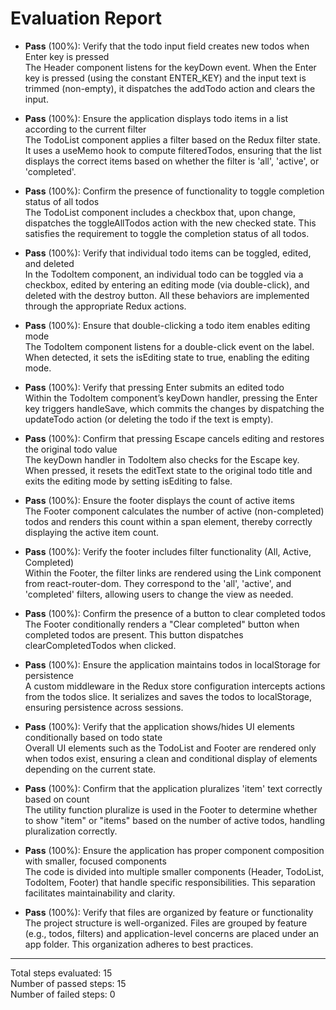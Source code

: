 # Evaluation Report

- **Pass** (100%): Verify that the todo input field creates new todos when Enter key is pressed  
  The Header component listens for the keyDown event. When the Enter key is pressed (using the constant ENTER_KEY) and the input text is trimmed (non-empty), it dispatches the addTodo action and clears the input.

- **Pass** (100%): Ensure the application displays todo items in a list according to the current filter  
  The TodoList component applies a filter based on the Redux filter state. It uses a useMemo hook to compute filteredTodos, ensuring that the list displays the correct items based on whether the filter is 'all', 'active', or 'completed'.

- **Pass** (100%): Confirm the presence of functionality to toggle completion status of all todos  
  The TodoList component includes a checkbox that, upon change, dispatches the toggleAllTodos action with the new checked state. This satisfies the requirement to toggle the completion status of all todos.

- **Pass** (100%): Verify that individual todo items can be toggled, edited, and deleted  
  In the TodoItem component, an individual todo can be toggled via a checkbox, edited by entering an editing mode (via double-click), and deleted with the destroy button. All these behaviors are implemented through the appropriate Redux actions.

- **Pass** (100%): Ensure that double-clicking a todo item enables editing mode  
  The TodoItem component listens for a double-click event on the label. When detected, it sets the isEditing state to true, enabling the editing mode.

- **Pass** (100%): Verify that pressing Enter submits an edited todo  
  Within the TodoItem component’s keyDown handler, pressing the Enter key triggers handleSave, which commits the changes by dispatching the updateTodo action (or deleting the todo if the text is empty).

- **Pass** (100%): Confirm that pressing Escape cancels editing and restores the original todo value  
  The keyDown handler in TodoItem also checks for the Escape key. When pressed, it resets the editText state to the original todo title and exits the editing mode by setting isEditing to false.

- **Pass** (100%): Ensure the footer displays the count of active items  
  The Footer component calculates the number of active (non-completed) todos and renders this count within a span element, thereby correctly displaying the active item count.

- **Pass** (100%): Verify the footer includes filter functionality (All, Active, Completed)  
  Within the Footer, the filter links are rendered using the Link component from react-router-dom. They correspond to the 'all', 'active', and 'completed' filters, allowing users to change the view as needed.

- **Pass** (100%): Confirm the presence of a button to clear completed todos  
  The Footer conditionally renders a "Clear completed" button when completed todos are present. This button dispatches clearCompletedTodos when clicked.

- **Pass** (100%): Ensure the application maintains todos in localStorage for persistence  
  A custom middleware in the Redux store configuration intercepts actions from the todos slice. It serializes and saves the todos to localStorage, ensuring persistence across sessions.

- **Pass** (100%): Verify that the application shows/hides UI elements conditionally based on todo state  
  Overall UI elements such as the TodoList and Footer are rendered only when todos exist, ensuring a clean and conditional display of elements depending on the current state.

- **Pass** (100%): Confirm that the application pluralizes 'item' text correctly based on count  
  The utility function pluralize is used in the Footer to determine whether to show "item" or "items" based on the number of active todos, handling pluralization correctly.

- **Pass** (100%): Ensure the application has proper component composition with smaller, focused components  
  The code is divided into multiple smaller components (Header, TodoList, TodoItem, Footer) that handle specific responsibilities. This separation facilitates maintainability and clarity.

- **Pass** (100%): Verify that files are organized by feature or functionality  
  The project structure is well-organized. Files are grouped by feature (e.g., todos, filters) and application-level concerns are placed under an app folder. This organization adheres to best practices.

---

Total steps evaluated: 15  
Number of passed steps: 15  
Number of failed steps: 0
